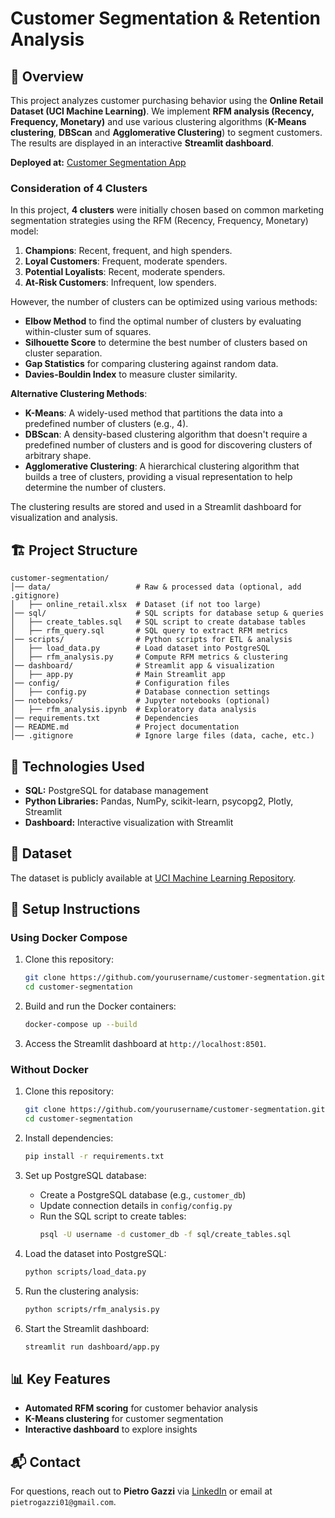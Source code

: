 # Customer Segmentation & Retention Analysis

## 📌 Overview
This project analyzes customer purchasing behavior using the **Online Retail Dataset (UCI Machine Learning)**. We implement **RFM analysis (Recency, Frequency, Monetary)** and use various clustering algorithms (**K-Means clustering**, **DBScan** and **Agglomerative Clustering**) to segment customers. The results are displayed in an interactive **Streamlit dashboard**.

**Deployed at:** [Customer Segmentation App](https://customersegmentation-pg.streamlit.app/)

### **Consideration of 4 Clusters**
In this project, **4 clusters** were initially chosen based on common marketing segmentation strategies using the RFM (Recency, Frequency, Monetary) model:

1. **Champions**: Recent, frequent, and high spenders.
2. **Loyal Customers**: Frequent, moderate spenders.
3. **Potential Loyalists**: Recent, moderate spenders.
4. **At-Risk Customers**: Infrequent, low spenders.

However, the number of clusters can be optimized using various methods: 

- **Elbow Method** to find the optimal number of clusters by evaluating within-cluster sum of squares.
-  **Silhouette Score** to determine the best number of clusters based on cluster separation.
-  **Gap Statistics** for comparing clustering against random data.
-  **Davies-Bouldin Index** to measure cluster similarity.

**Alternative Clustering Methods**:

-  **K-Means**: A widely-used method that partitions the data into a predefined number of clusters (e.g., 4).
-  **DBScan**: A density-based clustering algorithm that doesn't require a predefined number of clusters and is good for discovering clusters of arbitrary shape.
-  **Agglomerative Clustering**: A hierarchical clustering algorithm that builds a tree of clusters, providing a visual representation to help determine the number of clusters.

The clustering results are stored and used in a Streamlit dashboard for visualization and analysis.

## 🏗 Project Structure
```
customer-segmentation/
│── data/                   # Raw & processed data (optional, add .gitignore)
│   ├── online_retail.xlsx  # Dataset (if not too large)
│── sql/                    # SQL scripts for database setup & queries
│   ├── create_tables.sql   # SQL script to create database tables
│   ├── rfm_query.sql       # SQL query to extract RFM metrics
│── scripts/                # Python scripts for ETL & analysis
│   ├── load_data.py        # Load dataset into PostgreSQL
│   ├── rfm_analysis.py     # Compute RFM metrics & clustering
│── dashboard/              # Streamlit app & visualization
│   ├── app.py              # Main Streamlit app
│── config/                 # Configuration files
│   ├── config.py           # Database connection settings
│── notebooks/              # Jupyter notebooks (optional)
│   ├── rfm_analysis.ipynb  # Exploratory data analysis
│── requirements.txt        # Dependencies
│── README.md               # Project documentation
│── .gitignore              # Ignore large files (data, cache, etc.)
```

## 🚀 Technologies Used
- **SQL:** PostgreSQL for database management
- **Python Libraries:** Pandas, NumPy, scikit-learn, psycopg2, Plotly, Streamlit
- **Dashboard:** Interactive visualization with Streamlit

## 📂 Dataset
The dataset is publicly available at [UCI Machine Learning Repository](https://archive.ics.uci.edu/ml/datasets/online+retail).

## 🔧 Setup Instructions

### Using Docker Compose

1. Clone this repository:
   ```bash
   git clone https://github.com/yourusername/customer-segmentation.git
   cd customer-segmentation
   ```

2. Build and run the Docker containers:
   ```bash
   docker-compose up --build
   ```

3. Access the Streamlit dashboard at `http://localhost:8501`.

### Without Docker

1. Clone this repository:
   ```bash
   git clone https://github.com/yourusername/customer-segmentation.git
   cd customer-segmentation
   ```

2. Install dependencies:
   ```bash
   pip install -r requirements.txt
   ```

3. Set up PostgreSQL database:
   - Create a PostgreSQL database (e.g., `customer_db`)
   - Update connection details in `config/config.py`
   - Run the SQL script to create tables:
     ```bash
     psql -U username -d customer_db -f sql/create_tables.sql
     ```

4. Load the dataset into PostgreSQL:
   ```bash
   python scripts/load_data.py
   ```

5. Run the clustering analysis:
   ```bash
   python scripts/rfm_analysis.py
   ```

6. Start the Streamlit dashboard:
   ```bash
   streamlit run dashboard/app.py
   ```

## 📊 Key Features
- **Automated RFM scoring** for customer behavior analysis
- **K-Means clustering** for customer segmentation
- **Interactive dashboard** to explore insights

## 📬 Contact
For questions, reach out to **Pietro Gazzi** via [LinkedIn](https://www.linkedin.com/in/pietro-gazzi/) or email at `pietrogazzi01@gmail.com`.

